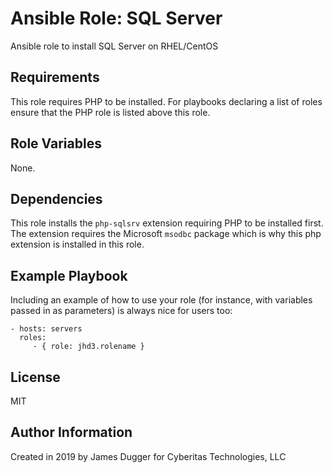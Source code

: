 Ansible Role:  SQL Server
=========

Ansible role to install SQL Server on RHEL/CentOS

Requirements
------------

This role requires PHP to be installed.  For playbooks declaring a list of roles ensure that the PHP role is listed above this role.

Role Variables
--------------

None.

Dependencies
------------

This role installs the `php-sqlsrv` extension requiring PHP to be installed first.  The extension requires the Microsoft `msodbc` package which is why this php extension is installed in this role.

Example Playbook
----------------

Including an example of how to use your role (for instance, with variables passed in as parameters) is always nice for users too:

    - hosts: servers
      roles:
         - { role: jhd3.rolename }

License
-------

MIT

Author Information
------------------

Created in 2019 by James Dugger for Cyberitas Technologies, LLC

